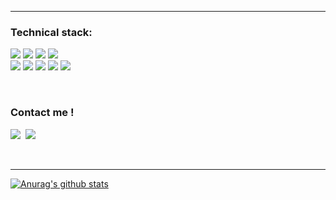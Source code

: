 


---

### Technical stack:

<p>
  <span>
    <span>
      <img src="https://img.shields.io/badge/React-20232A?style=flat&logo=React&logoColor=61DAFB"/>
    </span>
    <span>
      <img src="https://img.shields.io/badge/TypeScript-3178C6?style=flat&logo=TypeScript&logoColor=white"/>
    </span>
    <span>
      <img src="https://img.shields.io/badge/JavaScript-F7DF1E?style=flat&logo=JavaScript&logoColor=black"/>
    </span>
    <span>
      <img src="https://img.shields.io/badge/Node.js-339933?style=flat&logo=Node.js&logoColor=black"/>
    </span>
  </span>
  <br>
  <span>
    <span>
      <img src="https://img.shields.io/badge/GraphQL-E10098?style=flat&logo=GraphQL&logoColor=white"/>
    </span>
    <span>
      <img src="https://img.shields.io/badge/SASS-CC6699?style=flat&logo=Sass&logoColor=white"/>
    </span>
    <span>
      <img src="https://img.shields.io/badge/StyledComponent-DB7093?style=flat&logo=styled%2Dcomponents&logoColor=white"/>
    </span>
    <span>
      <img src="https://img.shields.io/badge/HTML-E34F26?style=flat&logo=HTML5&logoColor=white"/>
    </span>
    <span>
      <img src="https://img.shields.io/badge/CSS-1572B6?style=flat&logo=css3&logoColor=white"/>
    </span>
  </span>
</p>

<br>

### Contact me !

<p align="left">
  <a href="https://mengkki.netlify.app/"><img src="https://img.shields.io/badge/Tech%20Blog-11B48A?style=flat&logo=Blogger&logoColor=white&link=https://mengkki.netlify.app/"/></a>&nbsp
  <a href="mailto:guswnl0610@gmail.com"><img src="https://img.shields.io/badge/Gmail-d14836?style=flat-square&logo=Gmail&logoColor=white&link=guswnl0610@gmail.com"/></a><br>
</p>
<br>

---
[![Anurag's github stats](https://github-readme-stats.vercel.app/api?username=guswnl0610&show_icons=true&theme=react)](https://github.com/anuraghazra/github-readme-stats)


